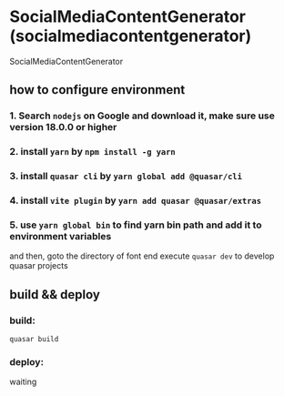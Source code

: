 # SocialMediaContentGenerator (socialmediacontentgenerator)

SocialMediaContentGenerator

## how to configure environment

### 1. Search `nodejs` on Google and download it, make sure use version 18.0.0 or higher
### 2. install `yarn` by `npm install -g yarn`
### 3. install `quasar cli` by `yarn global add @quasar/cli`
### 4. install `vite plugin` by `yarn add quasar @quasar/extras`
### 5. use `yarn global bin` to find yarn bin path and add it to environment variables
and then, goto the directory of font end
execute `quasar dev` to develop quasar projects

## build && deploy

### build:
`quasar build`

### deploy:
waiting
